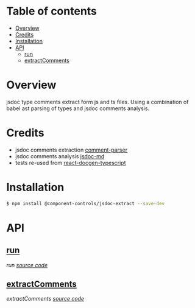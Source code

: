 # Table of contents

-   [Overview](#overview)
-   [Credits](#credits)
-   [Installation](#installation)
-   [API](#api)
    -   [<ins>run</ins>](#insrunins)
    -   [<ins>extractComments</ins>](#insextractcommentsins)

# Overview

jsdoc type comments extract form js and ts files. Using a combination of babel ast parsing of types and jsdoc comments analysis.

# Credits

-   jsdoc comments extraction [comment-parser](https://github.com/syavorsky/comment-parser)
-   jsdoc comments analysis [jsdoc-md](https://github.com/jaydenseric/jsdoc-md)
-   tests re-used from [react-docgen-typescript](https://github.com/styleguidist/react-docgen-typescript/blob/master/src/__tests__/data/)

# Installation

```bash
$ npm install @component-controls/jsdoc-extract --save-dev
```

# API

<react-docgen-typescript path="./src" exclude="ts-type-parse.ts,COMMENT_PARSER_OPTIONS.ts,jsdocCommentToMember.ts,deconstructJsdocNamepath.ts" />

<!-- START-REACT-DOCGEN-TYPESCRIPT -->

## <ins>run</ins>

_run [source code](https://github.com/ccontrols/component-controls/tree/master/misc/jsdoc-extract/src/index.ts)_

## <ins>extractComments</ins>

_extractComments [source code](https://github.com/ccontrols/component-controls/tree/master/misc/jsdoc-extract/src/utils.ts)_

<!-- END-REACT-DOCGEN-TYPESCRIPT -->
